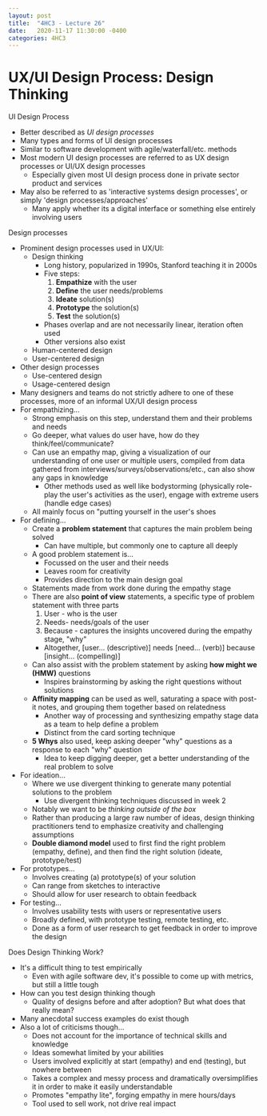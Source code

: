 ```yaml
---
layout: post
title:  "4HC3 - Lecture 26"
date:   2020-11-17 11:30:00 -0400
categories: 4HC3
---
```


UX/UI Design Process: Design Thinking
===

UI Design Process
- Better described as *UI design processes*
- Many types and forms of UI design processes
- Similar to software development with agile/waterfall/etc. methods
- Most modern UI design processes are referred to as UX design processes or UI/UX design processes
    - Especially given most UI design process done in private sector product and services
- May also be referred to as 'interactive systems design processes', or simply 'design processes/approaches'
    - Many apply whether its a digital interface or something else entirely involving users

Design processes
- Prominent design processes used in UX/UI:
    - Design thinking
        - Long history, popularized in 1990s, Stanford teaching it in 2000s
        - Five steps:
            1. **Empathize** with the user
            2. **Define** the user needs/problems
            3. **Ideate** solution(s)
            4. **Prototype** the solution(s)
            5. **Test** the solution(s)
        - Phases overlap and are not necessarily linear, iteration often used
        - Other versions also exist
    - Human-centered design
    - User-centered design
- Other design processes
    - Use-centered design
    - Usage-centered design
- Many designers and teams do not strictly adhere to one of these processes, more of an informal UX/UI design process
- For empathizing...
    - Strong emphasis on this step, understand them and their problems and needs
    - Go deeper, what values do user have, how do they think/feel/communicate?
    - Can use an empathy map, giving a visualization of our understanding of one user or multiple users, compiled from data gathered from interviews/surveys/observations/etc., can also show any gaps in knowledge
        - Other methods used as well like bodystorming (physically role-play the user's activities as the user), engage with extreme users (handle edge cases)
    - All mainly focus on "putting yourself in the user's shoes
- For defining...
    - Create a **problem statement** that captures the main problem being solved
        - Can have multiple, but commonly one to capture all deeply
    - A good problem statement is...
        - Focussed on the user and their needs
        - Leaves room for creativity
        - Provides direction to the main design goal
    - Statements made from work done during the empathy stage
    - There are also **point of view** statements, a specific type of problem statement with three parts
        1. User - who is the user
        2. Needs- needs/goals of the user
        3. Because - captures the insights uncovered during the empathy stage, "why"
        - Altogether, [user... (descriptive)] needs [need... (verb)] because [insight... (compelling)]
    - Can also assist with the problem statement by asking **how might we (HMW)** questions
        - Inspires brainstorming by asking the right questions without solutions
    - **Affinity mapping** can be used as well, saturating a space with post-it notes, and grouping them together based on relatedness
        - Another way of processing and synthesizing empathy stage data as a team to help define a problem
        - Distinct from the card sorting technique
    - **5 Whys** also used, keep asking deeper "why" questions as a response to each "why" question
        - Idea to keep digging deeper, get a better understanding of the real problem to solve
- For ideation...
    - Where we use divergent thinking to generate many potential solutions to the problem
        - Use divergent thinking techniques discussed in week 2
    - Notably we want to be *thinking outside of the box*
    - Rather than producing a large raw number of ideas, design thinking practitioners tend to emphasize creativity and challenging assumptions
    - **Double diamond model** used to first find the right problem (empathy, define), and then find the right solution (ideate, prototype/test)
- For prototypes...
    - Involves creating (a) prototype(s) of your solution
    - Can range from sketches to interactive
    - Should allow for user research to obtain feedback
- For testing...
    - Involves usability tests with users or representative users
    - Broadly defined, with prototype testing, remote testing, etc.
    - Done as a form of user research to get feedback in order to improve the design

Does Design Thinking Work?
- It's a difficult thing to test empirically
    - Even with agile software dev, it's possible to come up with metrics, but still a little tough
- How can you test design thinking though
    - Quality of designs before and after adoption? But what does that really mean?
- Many anecdotal success examples do exist though
- Also a lot of criticisms though...
    - Does not account for the importance of technical skills and knowledge
    - Ideas somewhat limited by your abilities
    - Users involved explicitly at start (empathy) and end (testing), but nowhere between
    - Takes a complex and messy process and dramatically oversimplifies it in order to make it easily understandable
    - Promotes "empathy lite", forging empathy in mere hours/days
    - Tool used to sell work, not drive real impact